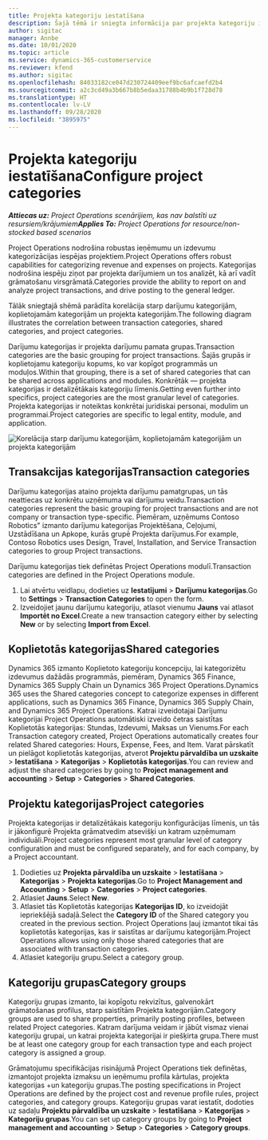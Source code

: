 ```yaml
---
title: Projekta kategoriju iestatīšana
description: Šajā tēmā ir sniegta informācija par projekta kategoriju iestatīšanu.
author: sigitac
manager: Annbe
ms.date: 10/01/2020
ms.topic: article
ms.service: dynamics-365-customerservice
ms.reviewer: kfend
ms.author: sigitac
ms.openlocfilehash: 84033182ce047d230724409eef9bc6afcaefd2b4
ms.sourcegitcommit: a2c3cd49a3b667b8b5edaa31788b4b9b1f728d78
ms.translationtype: HT
ms.contentlocale: lv-LV
ms.lasthandoff: 09/28/2020
ms.locfileid: "3895975"
---
```

# <a name="configure-project-categories"></a><span data-ttu-id="8b684-103">Projekta kategoriju iestatīšana</span><span class="sxs-lookup"><span data-stu-id="8b684-103">Configure project categories</span></span>

<span data-ttu-id="8b684-104">_**Attiecas uz:** Project Operations scenārijiem, kas nav balstīti uz resursiem/krājumiem_</span><span class="sxs-lookup"><span data-stu-id="8b684-104">_**Applies To:** Project Operations for resource/non-stocked based scenarios_</span></span>

<span data-ttu-id="8b684-105">Project Operations nodrošina robustas ieņēmumu un izdevumu kategorizācijas iespējas projektiem.</span><span class="sxs-lookup"><span data-stu-id="8b684-105">Project Operations offers robust capabilities for categorizing revenue and expenses on projects.</span></span> <span data-ttu-id="8b684-106">Kategorijas nodrošina iespēju ziņot par projekta darījumiem un tos analizēt, kā arī vadīt grāmatošanu virsgrāmatā.</span><span class="sxs-lookup"><span data-stu-id="8b684-106">Categories provide the ability to report on and analyze project transactions, and drive posting to the general ledger.</span></span>

<span data-ttu-id="8b684-107">Tālāk sniegtajā shēmā parādīta korelācija starp darījumu kategorijām, koplietojamām kategorijām un projekta kategorijām.</span><span class="sxs-lookup"><span data-stu-id="8b684-107">The following diagram illustrates the correlation between transaction categories, shared categories, and project categories.</span></span> 

<span data-ttu-id="8b684-108">Darījumu kategorijas ir projekta darījumu pamata grupas.</span><span class="sxs-lookup"><span data-stu-id="8b684-108">Transaction categories are the basic grouping for project transactions.</span></span> <span data-ttu-id="8b684-109">Šajās grupās ir koplietojamu kategoriju kopums, ko var kopīgot programmās un moduļos.</span><span class="sxs-lookup"><span data-stu-id="8b684-109">Within that grouping, there is a set of shared categories that can be shared across applications and modules.</span></span> <span data-ttu-id="8b684-110">Konkrētāk — projekta kategorijas ir detalizētākais kategoriju līmenis.</span><span class="sxs-lookup"><span data-stu-id="8b684-110">Getting even further into specifics, project categories are the most granular level of categories.</span></span> <span data-ttu-id="8b684-111">Projekta kategorijas ir noteiktas konkrētai juridiskai personai, modulim un programmai.</span><span class="sxs-lookup"><span data-stu-id="8b684-111">Project categories are specific to legal entity, module, and application.</span></span>

![Korelācija starp darījumu kategorijām, koplietojamām kategorijām un projekta kategorijām](media/project-categories.png)

## <a name="transaction-categories"></a><span data-ttu-id="8b684-113">Transakcijas kategorijas</span><span class="sxs-lookup"><span data-stu-id="8b684-113">Transaction categories</span></span>

<span data-ttu-id="8b684-114">Darījumu kategorijas ataino projekta darījumu pamatgrupas, un tās neattiecas uz konkrētu uzņēmuma vai darījumu veidu.</span><span class="sxs-lookup"><span data-stu-id="8b684-114">Transaction categories represent the basic grouping for project transactions and are not company or transaction type-specific.</span></span> <span data-ttu-id="8b684-115">Piemēram, uzņēmums Contoso Robotics" izmanto darījumu kategorijas Projektēšana, Ceļojumi, Uzstādīšana un Apkope, kurās grupē Projekta darījumus.</span><span class="sxs-lookup"><span data-stu-id="8b684-115">For example, Contoso Robotics uses Design, Travel, Installation, and Service Transaction categories to group Project transactions.</span></span>

<span data-ttu-id="8b684-116">Darījumu kategorijas tiek definētas Project Operations modulī.</span><span class="sxs-lookup"><span data-stu-id="8b684-116">Transaction categories are defined in the Project Operations module.</span></span> 
1. <span data-ttu-id="8b684-117">Lai atvērtu veidlapu, dodieties uz **Iestatījumi** \> **Darījumu kategorijas**.</span><span class="sxs-lookup"><span data-stu-id="8b684-117">Go to **Settings** \> **Transaction Categories** to open the form.</span></span> 
2. <span data-ttu-id="8b684-118">Izveidojiet jaunu darījumu kategoriju, atlasot vienumu **Jauns** vai atlasot **Importēt no Excel**.</span><span class="sxs-lookup"><span data-stu-id="8b684-118">Create a new transaction category either by selecting **New** or by selecting **Import from Excel**.</span></span>

## <a name="shared-categories"></a><span data-ttu-id="8b684-119">Koplietotās kategorijas</span><span class="sxs-lookup"><span data-stu-id="8b684-119">Shared categories</span></span>

<span data-ttu-id="8b684-120">Dynamics 365 izmanto Koplietoto kategoriju koncepciju, lai kategorizētu izdevumus dažādās programmās, piemēram, Dynamics 365 Finance, Dynamics 365 Supply Chain un Dynamics 365 Project Operations.</span><span class="sxs-lookup"><span data-stu-id="8b684-120">Dynamics 365 uses the Shared categories concept to categorize expenses in different applications, such as Dynamics 365 Finance, Dynamics 365 Supply Chain, and Dynamics 365 Project Operations.</span></span> <span data-ttu-id="8b684-121">Katrai izveidotajai Darījumu kategorijai Project Operations automātiski izveido četras saistītas Koplietotās kategorijas: Stundas, Izdevumi, Maksas un Vienums.</span><span class="sxs-lookup"><span data-stu-id="8b684-121">For each Transaction category created, Project Operations automatically creates four related Shared categories: Hours, Expense, Fees, and Item.</span></span> <span data-ttu-id="8b684-122">Varat pārskatīt un pielāgot koplietotās kategorijas, atverot **Projektu pārvaldība un uzskaite** \> **Iestatīšana** \> **Kategorijas** \> **Koplietotās kategorijas**.</span><span class="sxs-lookup"><span data-stu-id="8b684-122">You can review and adjust the shared categories by going to **Project management and accounting** \> **Setup** \> **Categories** \> **Shared Categories**.</span></span>

## <a name="project-categories"></a><span data-ttu-id="8b684-123">Projektu kategorijas</span><span class="sxs-lookup"><span data-stu-id="8b684-123">Project categories</span></span>

<span data-ttu-id="8b684-124">Projekta kategorijas ir detalizētākais kategoriju konfigurācijas līmenis, un tās ir jākonfigurē Projekta grāmatvedim atsevišķi un katram uzņēmumam individuāli.</span><span class="sxs-lookup"><span data-stu-id="8b684-124">Project categories represent most granular level of category configuration and must be configured separately, and for each company, by a Project accountant.</span></span>

1. <span data-ttu-id="8b684-125">Dodieties uz **Projekta pārvaldība un uzskaite** \> **Iestatīšana** \> **Kategorijas** \> **Projekta kategorijas**.</span><span class="sxs-lookup"><span data-stu-id="8b684-125">Go to **Project Management and Accounting** \> **Setup** \> **Categories** \> **Project categories**.</span></span>
2. <span data-ttu-id="8b684-126">Atlasiet **Jauns**.</span><span class="sxs-lookup"><span data-stu-id="8b684-126">Select **New**.</span></span>
3. <span data-ttu-id="8b684-127">Atlasiet tās Koplietotās kategorijas **Kategorijas ID**, ko izveidojāt iepriekšējā sadaļā.</span><span class="sxs-lookup"><span data-stu-id="8b684-127">Select the **Category ID** of the Shared category you created in the previous section.</span></span> <span data-ttu-id="8b684-128">Project Operations ļauj izmantot tikai tās koplietotās kategorijas, kas ir saistītas ar darījumu kategorijām.</span><span class="sxs-lookup"><span data-stu-id="8b684-128">Project Operations allows using only those shared categories that are associated with transaction categories.</span></span>
4. <span data-ttu-id="8b684-129">Atlasiet kategoriju grupu.</span><span class="sxs-lookup"><span data-stu-id="8b684-129">Select a category group.</span></span>

## <a name="category-groups"></a><span data-ttu-id="8b684-130">Kategoriju grupas</span><span class="sxs-lookup"><span data-stu-id="8b684-130">Category groups</span></span>

<span data-ttu-id="8b684-131">Kategoriju grupas izmanto, lai kopīgotu rekvizītus, galvenokārt grāmatošanas profilus, starp saistītām Projekta kategorijām.</span><span class="sxs-lookup"><span data-stu-id="8b684-131">Category groups are used to share properties, primarily posting profiles, between related Project categories.</span></span> <span data-ttu-id="8b684-132">Katram darījuma veidam ir jābūt vismaz vienai kategoriju grupai, un katrai projekta kategorijai ir piešķirta grupa.</span><span class="sxs-lookup"><span data-stu-id="8b684-132">There must be at least one category group for each transaction type and each project category is assigned a group.</span></span>

<span data-ttu-id="8b684-133">Grāmatojumu specifikācijas risinājumā Project Operations tiek definētas, izmantojot projekta izmaksu un ieņēmumu profila kārtulas, projekta kategorijas +un kategoriju grupas.</span><span class="sxs-lookup"><span data-stu-id="8b684-133">The posting specifications in Project Operations are defined by the project cost and revenue profile rules, project categories, and category groups.</span></span> <span data-ttu-id="8b684-134">Kategoriju grupas varat iestatīt, dodoties uz sadaļu **Projektu pārvaldība un uzskaite** \> **Iestatīšana** \> **Kategorijas** \> **Kategoriju grupas**.</span><span class="sxs-lookup"><span data-stu-id="8b684-134">You can set up category groups by going to **Project management and accounting** \> **Setup** \> **Categories** \> **Category groups**.</span></span>

